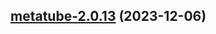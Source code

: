 

## [metatube-2.0.13](https://github.com/truecharts/charts/compare/metatube-2.0.12...metatube-2.0.13) (2023-12-06)

